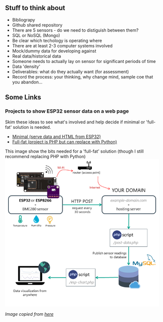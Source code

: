 ## Stuff to think about
* Bibliograpy
* Github shared repository
* There are 5 sensors - do we need to distiguish between them?
* SQL or NoSQL (Mongo)
* Be clear which techology is operating where
* There are at least 2-3 computer systems involved
* Mock/dummy data for developing against
* Real data/historical data
* Someone needs to actually lay on sensor for significant periods of time
* Data 'density'
* Deliverables: what do they actually want (for assessment)
* Record the process: your thinking, why change mind, sample coe that you abandon...

## Some Links
### Projects to show ESP32 sensor data on a web page

Skim these ideas to see what's involved and help decide if minimal or 'full-fat' solution is needed.

*   [Minimal (serve data and HTML from ESP32)](https://circuits4you.com/2018/11/20/web-server-on-esp32-how-to-update-and-display-sensor-values/)
*   [Full-fat (project is PHP but can replace with Python)](https://randomnerdtutorials.com/esp32-esp8266-plot-chart-web-server/)

This image show the bits needed for a 'full-fat' solution (though I still recommend replacing PHP with Python)
![](./images/ESP32-MySQL-Charts-Project-Overview.webp)


<cite>Image copied from [here](https://randomnerdtutorials.com/visualize-esp32-esp8266-sensor-readings-from-anywhere/)</cite>
